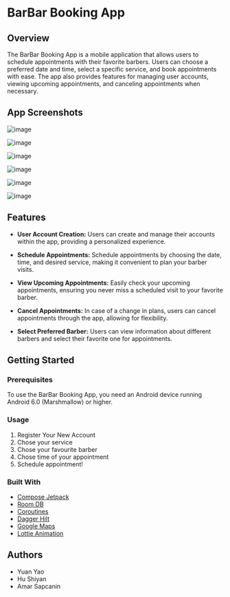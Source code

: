 # BarBar Booking App

## Overview

The BarBar Booking App is a mobile application that allows users to schedule appointments with their favorite barbers. Users can choose a preferred date and time, select a specific service, and book appointments with ease. The app also provides features for managing user accounts, viewing upcoming appointments, and canceling appointments when necessary.

## App Screenshots

![image](https://github.com/myofficework000/BarBarBookingApp/assets/50369522/e654534c-0eef-4340-9d67-97aa9e866533)

![image](https://github.com/myofficework000/BarBarBookingApp/assets/50369522/36a16b1c-6203-412f-ac87-8651eaa902fd)

![image](https://github.com/myofficework000/BarBarBookingApp/assets/50369522/bb105d2d-3189-4d98-a84c-6c7d13b93b75)

![image](https://github.com/myofficework000/BarBarBookingApp/assets/50369522/61654d85-d9a7-44d4-8c3c-d948507fca34)

![image](https://github.com/myofficework000/BarBarBookingApp/assets/50369522/c7316495-77f8-4f5a-852b-2ae285f4e581)

![image](https://github.com/myofficework000/BarBarBookingApp/assets/50369522/0acf9269-fca0-4770-8218-b28632144978)

## Features

- **User Account Creation:** Users can create and manage their accounts within the app, providing a personalized experience.

- **Schedule Appointments:** Schedule appointments by choosing the date, time, and desired service, making it convenient to plan your barber visits.

- **View Upcoming Appointments:** Easily check your upcoming appointments, ensuring you never miss a scheduled visit to your favorite barber.

- **Cancel Appointments:** In case of a change in plans, users can cancel appointments through the app, allowing for flexibility.

- **Select Preferred Barber:** Users can view information about different barbers and select their favorite one for appointments.

## Getting Started

### Prerequisites

To use the BarBar Booking App, you need an Android device running Android 6.0 (Marshmallow) or higher.

### Usage

1. Register Your New Account
2. Chose your service 
3. Chose your favourite barber
4. Chose time of your appointment
5. Schedule appointment!
   
### Built With

- [Compose Jetpack](https://developer.android.com/jetpack/compose)
- [Room DB](https://developer.android.com/jetpack/androidx/releases/room)
- [Coroutines](https://kotlinlang.org/docs/coroutines-overview.html)
- [Dagger Hilt](https://dagger.dev/hilt/)
- [Google Maps](https://developer.android.com/training/maps/maps-and-places)
- [Lottie Animation](https://airbnb.design/lottie/)

## Authors

- Yuan Yao
- Hu Shiyan
- Amar Sapcanin
